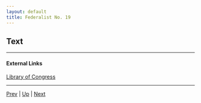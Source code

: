 ```yaml
---
layout: default
title: Federalist No. 19
---
```


## Text

---
#### External Links
[Library of Congress]()

---

[Prev](18.md) | [Up](README.md) | [Next](20.md)
